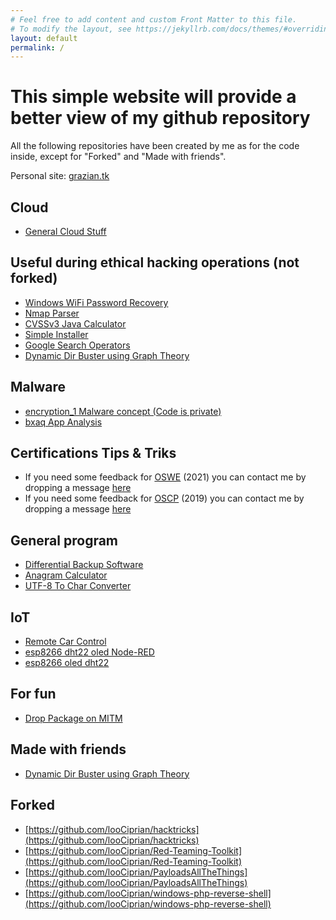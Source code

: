 ```yaml
---
# Feel free to add content and custom Front Matter to this file.
# To modify the layout, see https://jekyllrb.com/docs/themes/#overriding-theme-defaults
layout: default
permalink: /
---
```

# This simple website will provide a better view of my github repository
All the following repositories have been created by me as for the code inside, except for "Forked" and "Made with friends".

Personal site: [grazian.tk](https://grazian.tk)

## Cloud
- [General Cloud Stuff](https://github.com/looCiprian/Cloud)

## Useful during ethical hacking operations (not forked)
- [Windows WiFi Password Recovery](https://github.com/looCiprian/windows-wlan-password-recovery)
- [Nmap Parser](https://github.com/looCiprian/nmapParse)
- [CVSSv3 Java Calculator](https://github.com/looCiprian/CVSSv3_java_calculator)
- [Simple Installer](https://github.com/looCiprian/simple-installer)
- [Google Search Operators](https://github.com/looCiprian/google-search-operators)
- [Dynamic Dir Buster using Graph Theory](https://github.com/szupar/dynamic-dirb)

## Malware
- [encryption_1 Malware concept \(Code is private\)](https://github.com/looCiprian/encryption_1)
- [bxaq App Analysis](https://github.com/looCiprian/bxaq_analysis)

## Certifications Tips & Triks
- If you need some feedback for [OSWE](https://www.offensive-security.com/awae-oswe/) (2021) you can contact me by dropping a message [here](https://www.linkedin.com/in/lorenzo-grazian-073941179/)
- If you need some feedback for [OSCP](https://www.offensive-security.com/pwk-oscp/) (2019) you can contact me by dropping a message [here](https://www.linkedin.com/in/lorenzo-grazian-073941179/)

## General program
- [Differential Backup Software](https://github.com/looCiprian/differential-backup)
- [Anagram Calculator](https://github.com/looCiprian/anagram-cheater)
- [UTF-8 To Char Converter](https://github.com/looCiprian/UTF-8-to-char-converter)

## IoT
- [Remote Car Control](https://github.com/looCiprian/remote_control_car_driving)
- [esp8266 dht22 oled Node-RED](https://github.com/looCiprian/esp8266_dht22_oled_Node-RED)
- [esp8266 oled dht22](https://github.com/looCiprian/esp8266_oled_dht22)

## For fun
- [Drop Package on MITM](https://github.com/looCiprian/laggingFriends)

## Made with friends
- [Dynamic Dir Buster using Graph Theory](https://github.com/szupar/dynamic-dirb)

## Forked
- [https://github.com/looCiprian/hacktricks](https://github.com/looCiprian/hacktricks)
- [https://github.com/looCiprian/Red-Teaming-Toolkit](https://github.com/looCiprian/Red-Teaming-Toolkit)
- [https://github.com/looCiprian/PayloadsAllTheThings](https://github.com/looCiprian/PayloadsAllTheThings)
- [https://github.com/looCiprian/windows-php-reverse-shell](https://github.com/looCiprian/windows-php-reverse-shell)
